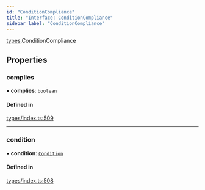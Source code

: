 ```yaml
---
id: "ConditionCompliance"
title: "Interface: ConditionCompliance"
sidebar_label: "ConditionCompliance"
---
```


[types](../../../modules/Types/Types.md).ConditionCompliance

## Properties

### complies

• **complies**: `boolean`

#### Defined in

[types/index.ts:509](https://github.com/PolymeshAssociation/polymesh-sdk/blob/2c78f6c34/src/types/index.ts#L509)

___

### condition

• **condition**: [`Condition`](../../../modules/Types/Types.md#condition)

#### Defined in

[types/index.ts:508](https://github.com/PolymeshAssociation/polymesh-sdk/blob/2c78f6c34/src/types/index.ts#L508)
